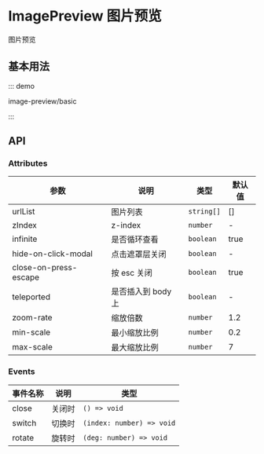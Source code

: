 # ImagePreview 图片预览

图片预览

## 基本用法

::: demo

image-preview/basic

:::

## API

### Attributes

| 参数                  | 说明               | 类型       | 默认值 |
| --------------------- | ------------------ | ---------- | ------ |
| urlList               | 图片列表           | `string[]` | []     |
| zIndex                | z-index            | `number`   | -      |
| infinite              | 是否循环查看       | `boolean`  | true   |
| hide-on-click-modal   | 点击遮罩层关闭     | `boolean`  | -      |
| close-on-press-escape | 按 esc 关闭        | `boolean`  | true   |
| teleported            | 是否插入到 body 上 | `boolean`  | -      |
| zoom-rate             | 缩放倍数           | `number`   | 1.2    |
| min-scale             | 最小缩放比例       | `number`   | 0.2    |
| max-scale             | 最大缩放比例       | `number`   | 7      |

### Events

| 事件名称 | 说明   | 类型                      |
| -------- | ------ | ------------------------- |
| close    | 关闭时 | `() => void`              |
| switch   | 切换时 | `(index: number) => void` |
| rotate   | 旋转时 | `(deg: number) => void`   |
